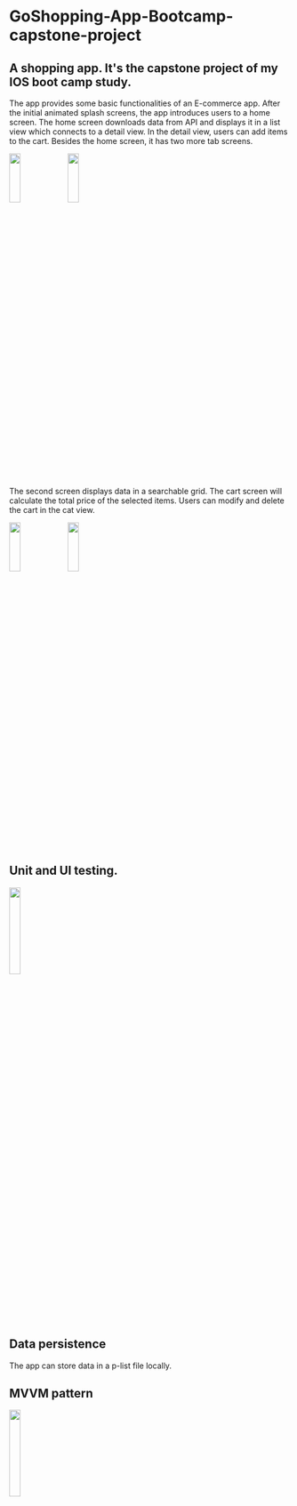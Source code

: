 # GoShopping-App-Bootcamp-capstone-project
A shopping app. It's the capstone project of my IOS boot camp study.
----
The app provides some basic functionalities of an E-commerce app. After the initial animated splash screens, the app introduces users to a home screen. 
The home screen downloads data from API and displays it in a list view which connects to a detail view. In the detail view, users can add items to the cart. Besides the home screen, it has two more tab screens. 

<img src="https://github.com/vieri2in/GoShopping-App-Bootcamp-capstone-project/assets/97074757/06149ad3-9f4f-49ed-80d0-db306666fab3"  width=20% height=15%>
<img src="https://github.com/vieri2in/GoShopping-App-Bootcamp-capstone-project/assets/97074757/fd79acae-53b0-44ed-a29b-d1419d4133ff"  width=20% height=15%>

The second screen displays data in a searchable grid. The cart screen will calculate the total price of the selected items. Users can modify and delete the cart in the cat view. 

<img src="https://github.com/vieri2in/GoShopping-App-Bootcamp-capstone-project/assets/97074757/e16e5144-c52c-48fa-9661-81151f4d7bd8"  width=20% height=15%>
<img src="https://github.com/vieri2in/GoShopping-App-Bootcamp-capstone-project/assets/97074757/d7fea2fa-91d5-4df8-9aa8-3d0b1b3d0fab"  width=20% height=15%>

## Unit and UI testing. 
<img src="https://github.com/vieri2in/GoShopping-App-Bootcamp-capstone-project/assets/97074757/2cd5e728-2da4-487d-8ceb-916795ebbf3b"  width=20% height=20%>

## Data persistence
The app can store data in a p-list file locally.

## MVVM pattern

<img src="https://github.com/vieri2in/GoShopping-App-Bootcamp-capstone-project/assets/97074757/29f51356-c5af-4515-827f-49275f83b31c"  width=20% height=20%>
